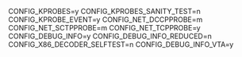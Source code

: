 CONFIG_KPROBES=y
CONFIG_KPROBES_SANITY_TEST=n
CONFIG_KPROBE_EVENT=y
CONFIG_NET_DCCPPROBE=m
CONFIG_NET_SCTPPROBE=m
CONFIG_NET_TCPPROBE=y
CONFIG_DEBUG_INFO=y
CONFIG_DEBUG_INFO_REDUCED=n
CONFIG_X86_DECODER_SELFTEST=n
CONFIG_DEBUG_INFO_VTA=y
